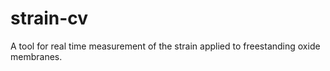 # strain-cv
A tool for real time measurement of the strain applied to freestanding oxide membranes.

